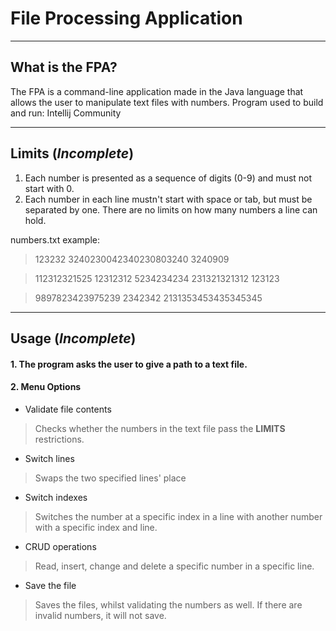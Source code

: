 # File Processing Application

----
## What is the FPA?

The FPA is a command-line application made in the Java language that allows the user to manipulate text files with numbers.
Program used to build and run: Intellij Community 

----
## Limits (*Incomplete*)
1. Each number is presented as a sequence of digits (0-9) and must not start with 0.
2. Each number in each line mustn't start with space or tab, but must be separated by one. There are no limits on how many numbers a line can hold.

numbers.txt example:
> 123232 3240230042340230803240 3240909

> 112312321525 12312312 5234234234 231321321312 123123

> 9897823423975239 2342342 2131353453435345345

----
## Usage (*Incomplete*)
#### 1. The program asks the user to give a path to a text file.

#### 2. Menu Options

* Validate file contents

>Checks whether the numbers in the text file pass the **LIMITS** restrictions.

* Switch lines

>Swaps the two specified lines' place

* Switch indexes

> Switches the number at a specific index in a line with another number with a specific index and line.

* CRUD operations

> Read, insert, change and delete a specific number in a specific line.

* Save the file

>Saves the files, whilst validating the numbers as well. If there are invalid numbers, it will not save.